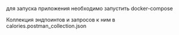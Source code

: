 для запуска приложения необходимо запустить docker-compose

Коллекция эндпоинтов и запросов к ним в calories.postman_collection.json
